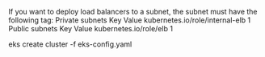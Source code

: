 If you want to deploy load balancers to a subnet, the subnet must have the following tag:
Private subnets
Key	Value
kubernetes.io/role/internal-elb	1
Public subnets
Key	Value
kubernetes.io/role/elb	1

eks create cluster -f eks-config.yaml
